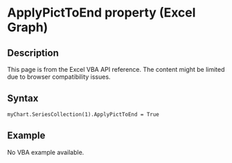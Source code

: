# ApplyPictToEnd property (Excel Graph)

## Description
This page is from the Excel VBA API reference. The content might be limited due to browser compatibility issues.

## Syntax
```vba
myChart.SeriesCollection(1).ApplyPictToEnd = True
```

## Example
No VBA example available.
